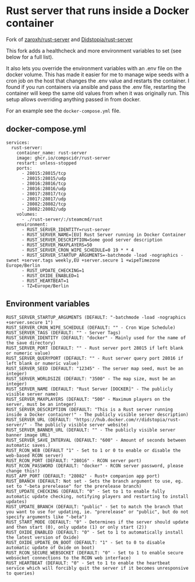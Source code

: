 # Rust server that runs inside a Docker container
Fork of [zaroxh/rust-server](https://github.com/zaroxh/rust-server) and [Didstopia/rust-server](https://github.com/Didstopia/rust-server)

This fork adds a healthcheck and more environment variables to set (see below for a full list).

It also lets you override the environment variables with an .env file on
the docker volume. This has made it easier for me to manage wipe seeds with
a cron job on the host that changes the .env value and restarts the container.
I found if you run containers via ansible and pass the .env file, restarting
the container will keep the same old values from when it was originally run.
This setup allows overriding anything passed in from docker.

For an example see the `docker-compose.yml` file.

## docker-compose.yml
```
services:
  rust-server:
    container_name: rust-server
    image: ghcr.io/compscidr/rust-server
    restart: unless-stopped
    ports:
      - 28015:28015/tcp
      - 28015:28015/udp
      - 28016:28016/tcp
      - 28016:28016/udp
      - 28017:28017/tcp
      - 28017:28017/udp
      - 28082:28082/tcp
      - 28082:28082/udp
    volumes:
      - ./rust-server/:/steamcmd/rust
    environment:
      - RUST_SERVER_IDENTITY=rust-server
      - RUST_SERVER_NAME=[EU] Rust Server running in Docker Container
      - RUST_SERVER_DESCRIPTION=Some good server description
      - RUST_SERVER_MAXPLAYERS=50
      - RUST_SERVER_CRON_WIPE_SCHEDULE=0 19 * * 4
      - RUST_SERVER_STARTUP_ARGUMENTS=-batchmode -load -nographics -swnet +server.tags weekly,EU +server.secure 1 +wipeTimezone Europe/Berlin
      - RUST_UPDATE_CHECKING=1
      - RUST_OXIDE_ENABLED=1
      - RUST_HEARTBEAT=1
      - TZ=Europe/Berlin
```

## Environment variables
```
RUST_SERVER_STARTUP_ARGUMENTS (DEFAULT: "-batchmode -load -nographics +server.secure 1")
RUST_SERVER_CRON_WIPE_SCHEDULE (DEFAULT: "" - Cron Wipe Schedule)
RUST_SERVER_TAGS (DEFAULT: "" - Server Tags)
RUST_SERVER_IDENTITY (DEFAULT: "docker" - Mainly used for the name of the save directory)
RUST_SERVER_PORT (DEFAULT: "" - Rust server port 28015 if left blank or numeric value)
RUST_SERVER_QUERYPORT (DEFAULT: "" - Rust server query port 28016 if left blank or numeric value)
RUST_SERVER_SEED (DEFAULT: "12345" - The server map seed, must be an integer)
RUST_SERVER_WORLDSIZE (DEFAULT: "3500" - The map size, must be an integer)
RUST_SERVER_NAME (DEFAULT: "Rust Server [DOCKER]" - The publicly visible server name)
RUST_SERVER_MAXPLAYERS (DEFAULT: "500" - Maximum players on the server, must be an integer)
RUST_SERVER_DESCRIPTION (DEFAULT: "This is a Rust server running inside a Docker container!" - The publicly visible server description)
RUST_SERVER_URL (DEFAULT: "https://hub.docker.com/r/didstopia/rust-server/" - The publicly visible server website)
RUST_SERVER_BANNER_URL (DEFAULT: "" - The publicly visible server banner image URL)
RUST_SERVER_SAVE_INTERVAL (DEFAULT: "600" - Amount of seconds between automatic saves.)
RUST_RCON_WEB (DEFAULT "1" - Set to 1 or 0 to enable or disable the web-based RCON server)
RUST_RCON_PORT (DEFAULT: "28016" - RCON server port)
RUST_RCON_PASSWORD (DEFAULT: "docker" - RCON server password, please change this!)
RUST_APP_PORT (DEFAULT: "28082" - Rust+ companion app port)
RUST_BRANCH (DEFAULT: Not set - Sets the branch argument to use, eg. set to "-beta prerelease" for the prerelease branch)
RUST_UPDATE_CHECKING (DEFAULT: "0" - Set to 1 to enable fully automatic update checking, notifying players and restarting to install updates)
RUST_UPDATE_BRANCH (DEFAULT: "public" - Set to match the branch that you want to use for updating, ie. "prerelease" or "public", but do not specify arguments like "-beta")
RUST_START_MODE (DEFAULT: "0" - Determines if the server should update and then start (0), only update (1) or only start (2))
RUST_OXIDE_ENABLED (DEFAULT: "0" - Set to 1 to automatically install the latest version of Oxide)
RUST_OXIDE_UPDATE_ON_BOOT (DEFAULT: "1" - Set to 0 to disable automatic update of Oxide on boot)
RUST_RCON_SECURE_WEBSOCKET (DEFAULT: "0" - Set to 1 to enable secure websocket connections to the RCON web interface)
RUST_HEARTBEAT (DEFAULT: "0" - Set to 1 to enable the heartbeat service which will forcibly quit the server if it becomes unresponsive to queries)
```
